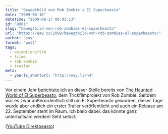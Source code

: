 ```yaml
---
title: "Bewegtbild von Rob Zombie's El Superbeasto"
date: "2009-08-16"
datetime: "2009-08-17 00:03:13"
id: "8961"
slug: "bewegtbild-von-rob-zombies-el-superbeasto"
url: "https://eay.cc/2009/bewegtbild-von-rob-zombies-el-superbeasto/"
author: "eay"
format: "post"
tags:
  - animationsfilm
  - filme
  - rob-zombie
  - trailer
meta:
  - yourls_shorturl: "http://eay.li/h4"
---
```


Vor einem Jahr [berichtete ich](//eay.cc/2008/the-haunted-world-of-el-superbeasto/) an dieser Stelle bereits von [The Haunted World of El Superbeasto](http://www.imdb.com/title/tt0419724/), dem Trickfilmprojekt von Rob Zombie. Seitdem war es zwar außerordentlich still um El Superbeasto geworden, dieser Tage wurde aber endlich ein erster Trailer veröffentlicht und auch ein Release am 22. September steht im Raum. Ich bleib dabei: das könnte ganz unterhaltsam werden! Seht selbst:

 ([YouTube Direktbeasto](http://www.youtube.com/watch?v=shD5a0KPR3E))
